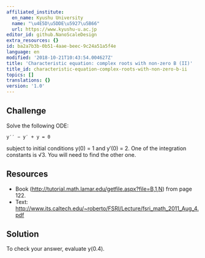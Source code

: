 ```yaml
---
affiliated_institute:
  en_name: Kyushu University
  name: "\u4E5D\u5DDE\u5927\u5B66"
  url: https://www.kyushu-u.ac.jp
editor_id: github.NanoScaleDesign
extra_resources: {}
id: ba2a7b3b-0b51-4aae-beec-9c24a51a5f4e
language: en
modified: '2018-10-21T10:43:54.004627Z'
title: 'Characteristic equation: complex roots with non-zero B (II)'
title_id: characteristic-equation-complex-roots-with-non-zero-b-ii
topics: []
translations: {}
version: '1.0'
---
```


## Challenge

Solve the following ODE:

    y′′ − y′ + y = 0

subject to initial conditions y(0) = 1 and y′(0) = 2. One of the integration constants is √3. You will
need to find the other one.

## Resources

- Book (http://tutorial.math.lamar.edu/getfile.aspx?file=B,1,N) from page 122.
- Text: http://www.its.caltech.edu/~roberto/FSRI/Lecture/fsri_math_2011_Aug_4.pdf

## Solution

To check your answer, evaluate y(0.4).
